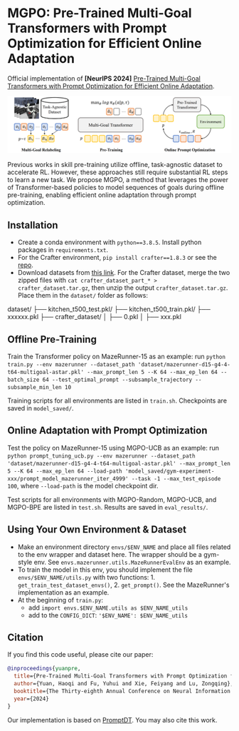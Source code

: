 # MGPO: Pre-Trained Multi-Goal Transformers with Prompt Optimization for Efficient Online Adaptation

Official implementation of **[NeurIPS 2024]** [Pre-Trained Multi-Goal Transformers with Prompt Optimization for Efficient Online Adaptation](https://openreview.net/forum?id=DHucngOEe3).

![](fig/mgpo.png)

Previous works in skill pre-training utilize offline, task-agnostic dataset to accelerate RL. However, these approaches still require substantial RL steps to learn a new task. We propose MGPO, a method that leverages the power of Transformer-based policies to model sequences of goals during offline pre-training, enabling efficient online adaptation through prompt optimization.

## Installation
- Create a conda environment with `python==3.8.5`. Install python packages in `requirements.txt`.
- For the Crafter environment, `pip install crafter==1.8.3` or see the [repo](https://github.com/danijar/crafter).
- Download datasets from [this link](https://disk.pku.edu.cn/link/AA5B51257BE60D45668EA68A764BF3E00A). For the Crafter dataset, merge the two zipped files with `cat crafter_dataset_part_* > crafter_dataset.tar.gz`, then unzip the output `crafter_dataset.tar.gz`. Place them in the `dataset/` folder as follows:

dataset/
  ├── kitchen_t500_test.pkl/
  ├── kitchen_t500_train.pkl/
  ├── xxxxxx.pkl
  ├── crafter_dataset/
  │   ├── 0.pkl
  │   ├── xxx.pkl


## Offline Pre-Training
Train the Transformer policy on MazeRunner-15 as an example: run `python train.py --env mazerunner --dataset_path 'dataset/mazerunner-d15-g4-4-t64-multigoal-astar.pkl' --max_prompt_len 5 --K 64 --max_ep_len 64 --batch_size 64 --test_optimal_prompt --subsample_trajectory --subsample_min_len 10`

Training scripts for all environments are listed in `train.sh`. Checkpoints are saved in `model_saved/`.

## Online Adaptation with Prompt Optimization
Test the policy on MazeRunner-15 using MGPO-UCB as an example: run `python prompt_tuning_ucb.py --env mazerunner --dataset_path 'dataset/mazerunner-d15-g4-4-t64-multigoal-astar.pkl' --max_prompt_len 5 --K 64 --max_ep_len 64 --load-path 'model_saved/gym-experiment-xxx/prompt_model_mazerunner_iter_4999' --task -1 --max_test_episode 100`, where `--load-path` is the model checkpoint dir.

Test scripts for all environments with MGPO-Random, MGPO-UCB, and MGPO-BPE are listed in `test.sh`. Results are saved in `eval_results/`.


## Using Your Own Environment & Dataset
- Make an environment directory `envs/$ENV_NAME` and place all files related to the env wrapper and dataset here. The wrapper should be a gym-style env. See `envs.mazerunner.utils.MazeRunnerEvalEnv` as an example.
- To train the model in this env, you should implement the file `envs/$ENV_NAME/utils.py` with two functions: 1. `get_train_test_dataset_envs()`, 2. `get_prompt()`. See the MazeRunner's implementation as an example.
- At the beginning of `train.py`: 
  - add `import envs.$ENV_NAME.utils as $ENV_NAME_utils`
  - add to the `CONFIG_DICT`: `'$ENV_NAME': $ENV_NAME_utils`


## Citation
If you find this code useful, please cite our paper:
```bibtex
@inproceedings{yuanpre,
  title={Pre-Trained Multi-Goal Transformers with Prompt Optimization for Efficient Online Adaptation},
  author={Yuan, Haoqi and Fu, Yuhui and Xie, Feiyang and Lu, Zongqing},
  booktitle={The Thirty-eighth Annual Conference on Neural Information Processing Systems},
  year={2024}
}
```
Our implementation is based on [PromptDT](https://github.com/mxu34/prompt-dt). You may also cite this work.

